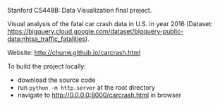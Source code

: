 Stanford CS448B: Data Visualization final project.

Visual analysis of the fatal car crash data in U.S. in year 2016 (Dataset: https://bigquery.cloud.google.com/dataset/bigquery-public-data:nhtsa_traffic_fatalities).

Website: http://chunw.github.io/carcrash.html

To build the project locally:
* download the source code
* run `python -m http.server` at the root directory
* navigate to http://0.0.0.0:8000/carcrash.html in browser
